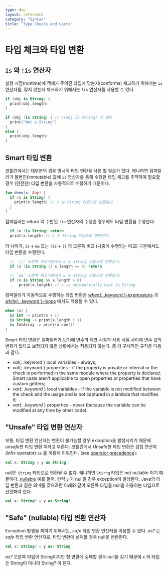 ```yaml
---
type: doc
layout: reference
category: "Syntax"
title: "Type Checks and Casts"
---
```


# 타입 체크와 타입 변환

## `is` 와 `!is` 연산자

실행 시점(runtime)에 객체가 주어진 타입에 맞는지(conforms) 체크하기 위해서는 `is` 연산자를, 맞지 않는지 체크하기 위해서는 `!is` 연산자를 사용할 수 있다.

``` kotlin
if (obj is String) {
  print(obj.length)
}

if (obj !is String) { // !(obj is String) 과 같다.
  print("Not a String")
}
else {
  print(obj.length)
}
```

## Smart 타입 변환
코틀린에서는 대부분의 경우 명시적 타입 변환을 사용 할 필요가 없다. 왜냐하면 컴파일러가 불변인(immutable) 값에 `is` 연산자를 통해 수행한 타입 체크를 추적하여 필요할 경우 (안전한) 타입 변환을 자동적으로 수행하기 때문이다.

``` kotlin
fun demo(x: Any) {
  if (x is String) {
    print(x.length) // x 는 String 타입으로 변환된다.
  }
}
```

컴파일러는 return 이 수반된 `!is` 연산자의 수행인 경우에도 타입 변환을 수행한다.

``` kotlin
  if (x !is String) return
  print(x.length) // x 는 String 타입으로 변환된다.
```

더 나아가, `is` + `&&` 또는 `!is` + `||` 의 오른쪽 비교 (나중에 수행되는 비교) 구문에서도 타입 변환을 수행한다.

``` kotlin
  // `||` 오른쪽 비교구문에서 x 는 String 타입으로 변환된다. 
  if (x !is String || x.length == 0) return

  // `&&` 오른쪽 비교구문에서 x 는 String 타입으로 변환된다. 
  if (x is String && x.length > 0)
      print(x.length) // x is automatically cast to String
```

컴파일러가 자동적으로 수행하는 타입 변환은 [*when*{: .keyword }-expressions](control-flow.html#when-expressions)
과 [*while*{: .keyword }-loops](control-flow.html#while-loops) 에서도 적용될 수 있다.

``` kotlin
when (x) {
  is Int -> print(x + 1)
  is String -> print(x.length + 1)
  is IntArray -> print(x.sum())
}
```

Smart 타입 변환은 컴파일러가 보기에 변수의 체크 시점과 사용 시점 사이에 변수 값의 변화가 없다고 보장되지 않은 상황에서는 적용되지 않는다. 
좀 더 구체적인 규칙은 다음과 같다.

  * *val*{: .keyword } local variables - always;
  * *val*{: .keyword } properties - if the property is private or internal or the check is performed in the same module where the property is declared. Smart casts aren't applicable to open properties or properties that have custom getters;
  * *var*{: .keyword } local variables - if the variable is not modified between the check and the usage and is not captured in a lambda that modifies it;
  * *var*{: .keyword } properties - never (because the variable can be modified at any time by other code).


## "Unsafe" 타입 변환 연산자
보통, 타입 변환 연산자는 변환이 불가능할 경우 exception을 발생시키기 때문에 *unsafe*한 타입 변환 이라고 부른다.
코틀린에서 Unsafe한 타입 변환은 삽입 연산자(infix operator) `as` 를 이용해 이뤄진다. (see [operator precedence](grammar.html#operator-precedence)):

``` kotlin
val x: String = y as String
```

null은 `String` 타입으로 변환될 수 없다. 왜냐하면 `Stirng` 타입은 not nullable 이기 때문이다. [nullable](null-safety.html)
예를 들어, 만약 `y` 가 null일 경우 exception이 발생한다.
Java의 타입 변환과 같은 의미를 갖으려면 아래와 같이 오른쪽 타입을 null을 허용하는 타입으로 선언해야 한다.

``` kotlin
val x: String? = y as String?
```

## "Safe" (nullable) 타입 변환 연산자
Exception 발생을 피하기 위해서는, *safe* 타입 변환 연산자를 이용할 수 있다. *as?* 는 *safe* 타입 변환 연산자로, 타입 변환에 실패할 경우 null을 반환한다.

``` kotlin
val x: String? = y as? String
```
*as?* 오른쪽 타입이 String이지만 형 변환에 실패할 경우 null을 갖기 때문에 x 의 타입은 String이 아니라 String? 이 된다.